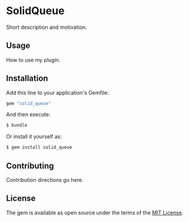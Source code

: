 # SolidQueue
Short description and motivation.

## Usage
How to use my plugin.

## Installation
Add this line to your application's Gemfile:

```ruby
gem "solid_queue"
```

And then execute:
```bash
$ bundle
```

Or install it yourself as:
```bash
$ gem install solid_queue
```

## Contributing
Contribution directions go here.

## License
The gem is available as open source under the terms of the [MIT License](https://opensource.org/licenses/MIT).
